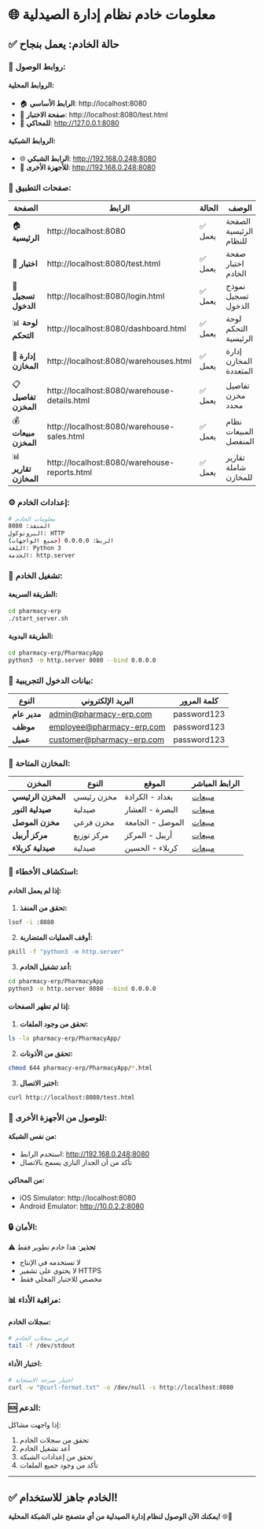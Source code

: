 # 🌐 معلومات خادم نظام إدارة الصيدلية

## ✅ حالة الخادم: يعمل بنجاح

### 🔗 روابط الوصول:

#### **الروابط المحلية:**
- 🏠 **الرابط الأساسي**: http://localhost:8080
- 🧪 **صفحة الاختبار**: http://localhost:8080/test.html
- 📱 **للمحاكي**: http://127.0.0.1:8080

#### **الروابط الشبكية:**
- 🌐 **الرابط الشبكي**: http://192.168.0.248:8080
- 📱 **للأجهزة الأخرى**: http://192.168.0.248:8080

### 📱 صفحات التطبيق:

| الصفحة | الرابط | الحالة | الوصف |
|---------|--------|---------|--------|
| 🏠 **الرئيسية** | http://localhost:8080 | ✅ يعمل | الصفحة الرئيسية للنظام |
| 🧪 **اختبار** | http://localhost:8080/test.html | ✅ يعمل | صفحة اختبار الخادم |
| 🔐 **تسجيل الدخول** | http://localhost:8080/login.html | ✅ يعمل | نموذج تسجيل الدخول |
| 📊 **لوحة التحكم** | http://localhost:8080/dashboard.html | ✅ يعمل | لوحة التحكم الرئيسية |
| 🏪 **إدارة المخازن** | http://localhost:8080/warehouses.html | ✅ يعمل | إدارة المخازن المتعددة |
| 📋 **تفاصيل المخزن** | http://localhost:8080/warehouse-details.html | ✅ يعمل | تفاصيل مخزن محدد |
| 💰 **مبيعات المخزن** | http://localhost:8080/warehouse-sales.html | ✅ يعمل | نظام المبيعات المنفصل |
| 📊 **تقارير المخازن** | http://localhost:8080/warehouse-reports.html | ✅ يعمل | تقارير شاملة للمخازن |

### ⚙️ إعدادات الخادم:

```bash
# معلومات الخادم
المنفذ: 8080
البروتوكول: HTTP
الربط: 0.0.0.0 (جميع الواجهات)
اللغة: Python 3
الخدمة: http.server
```

### 🚀 تشغيل الخادم:

#### **الطريقة السريعة:**
```bash
cd pharmacy-erp
./start_server.sh
```

#### **الطريقة اليدوية:**
```bash
cd pharmacy-erp/PharmacyApp
python3 -m http.server 8080 --bind 0.0.0.0
```

### 🔐 بيانات الدخول التجريبية:

| النوع | البريد الإلكتروني | كلمة المرور |
|-------|------------------|-------------|
| **مدير عام** | admin@pharmacy-erp.com | password123 |
| **موظف** | employee@pharmacy-erp.com | password123 |
| **عميل** | customer@pharmacy-erp.com | password123 |

### 🏪 المخازن المتاحة:

| المخزن | النوع | الموقع | الرابط المباشر |
|---------|-------|---------|-----------------|
| **المخزن الرئيسي** | مخزن رئيسي | بغداد - الكرادة | [مبيعات](http://localhost:8080/warehouse-sales.html?id=1&name=المخزن%20الرئيسي) |
| **صيدلية النور** | صيدلية | البصرة - العشار | [مبيعات](http://localhost:8080/warehouse-sales.html?id=2&name=صيدلية%20النور) |
| **مخزن الموصل** | مخزن فرعي | الموصل - الجامعة | [مبيعات](http://localhost:8080/warehouse-sales.html?id=3&name=مخزن%20الموصل) |
| **مركز أربيل** | مركز توزيع | أربيل - المركز | [مبيعات](http://localhost:8080/warehouse-sales.html?id=4&name=مركز%20أربيل) |
| **صيدلية كربلاء** | صيدلية | كربلاء - الحسين | [مبيعات](http://localhost:8080/warehouse-sales.html?id=5&name=صيدلية%20كربلاء) |

### 🔧 استكشاف الأخطاء:

#### **إذا لم يعمل الخادم:**

1. **تحقق من المنفذ:**
```bash
lsof -i :8080
```

2. **أوقف العمليات المتضاربة:**
```bash
pkill -f "python3 -m http.server"
```

3. **أعد تشغيل الخادم:**
```bash
cd pharmacy-erp/PharmacyApp
python3 -m http.server 8080 --bind 0.0.0.0
```

#### **إذا لم تظهر الصفحات:**

1. **تحقق من وجود الملفات:**
```bash
ls -la pharmacy-erp/PharmacyApp/
```

2. **تحقق من الأذونات:**
```bash
chmod 644 pharmacy-erp/PharmacyApp/*.html
```

3. **اختبر الاتصال:**
```bash
curl http://localhost:8080/test.html
```

### 📱 للوصول من الأجهزة الأخرى:

#### **من نفس الشبكة:**
- استخدم الرابط: http://192.168.0.248:8080
- تأكد من أن الجدار الناري يسمح بالاتصال

#### **من المحاكي:**
- iOS Simulator: http://localhost:8080
- Android Emulator: http://10.0.2.2:8080

### 🔒 الأمان:

⚠️ **تحذير**: هذا خادم تطوير فقط
- لا تستخدمه في الإنتاج
- لا يحتوي على تشفير HTTPS
- مخصص للاختبار المحلي فقط

### 📊 مراقبة الأداء:

#### **سجلات الخادم:**
```bash
# عرض سجلات الخادم
tail -f /dev/stdout
```

#### **اختبار الأداء:**
```bash
# اختبار سرعة الاستجابة
curl -w "@curl-format.txt" -o /dev/null -s http://localhost:8080
```

### 🆘 الدعم:

إذا واجهت مشاكل:
1. تحقق من سجلات الخادم
2. أعد تشغيل الخادم
3. تحقق من إعدادات الشبكة
4. تأكد من وجود جميع الملفات

---

## ✅ الخادم جاهز للاستخدام!

**يمكنك الآن الوصول لنظام إدارة الصيدلية من أي متصفح على الشبكة المحلية!** 🌐💊
